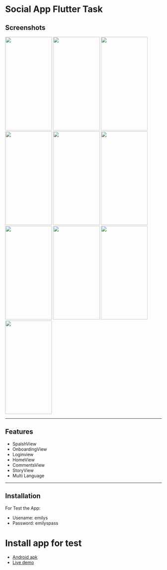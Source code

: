 # Social App Flutter Task

## Screenshots

  <img src="https://github.com/user-attachments/assets/13dc1f37-a56e-40f5-b9a3-fa42f6a94628" width= "150" height="300">
  <img src="https://github.com/user-attachments/assets/56aab2e0-610e-4df1-996d-89870c1edec3" width= "150" height="300">
  <img src="https://github.com/user-attachments/assets/569a9c95-ad61-4e35-b12f-bbaccac363dd" width= "150" height="300">
  <img src="https://github.com/user-attachments/assets/163b047b-0afb-49a0-80e6-f1df59fb4a86" width= "150" height="300">
  <img src="https://github.com/user-attachments/assets/92faddcd-53b8-45ff-8c79-76f0371e293c" width= "150" height="300">
  <img src="https://github.com/user-attachments/assets/780c424b-23a2-43ce-9c1d-6d6c785f0dde" width= "150" height="300">
  <img src="https://github.com/user-attachments/assets/000d4680-fc80-4edc-8e97-262248b48c18" width= "150" height="300">
  <img src="https://github.com/user-attachments/assets/f94e5905-578f-4692-89ae-32cc450b8a4b" width= "150" height="300">
  <img src="https://github.com/user-attachments/assets/73c2660e-1a0b-4a8c-bb91-98fd4d676585" width= "150" height="300">
  <img src="https://github.com/user-attachments/assets/decaf5f9-9e3f-4ea8-a2b3-a24eaf2f2df4" width= "150" height="300">
</div>

-----------------------------------------------------------------------------------

## Features
- SpalshView
- OnboardingView
- Loginview
- HomeView
- CommentsView
- StoryView
- Multi Language
  
-----------------------------------------------------------------------------------

## Installation

For Test the App:
- Usename: emilys
- Password: emilyspass

# Install app for test
- [Android apk](https://drive.google.com/file/d/1Xmq81gruo9t3djiEj3slIjYmPbS4rNGN/view?usp=sharing)
- [Live demo](https://mohammadjoumani.github.io/preview_socially_app/)
